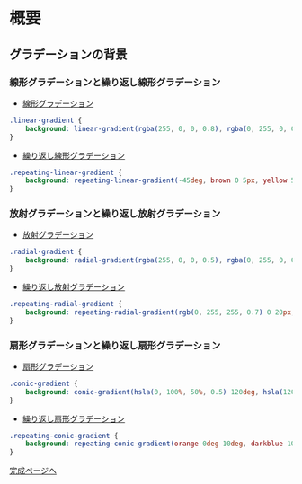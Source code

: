 # 概要

## グラデーションの背景

### 線形グラデーションと繰り返し線形グラデーション

- [線形グラデーション](https://developer.mozilla.org/ja/docs/Web/CSS/gradient/linear-gradient "MDN Web Docs linear-gradient()")
```css
.linear-gradient {
    background: linear-gradient(rgba(255, 0, 0, 0.8), rgba(0, 255, 0, 0.8), rgba(0, 0, 255, 0.8));
}
```
- [繰り返し線形グラデーション](https://developer.mozilla.org/ja/docs/Web/CSS/gradient/repeating-linear-gradient "MDN Web Docs repeating-linear-gradient()")
```css
.repeating-linear-gradient {
    background: repeating-linear-gradient(-45deg, brown 0 5px, yellow 5px 10px);
}
```

### 放射グラデーションと繰り返し放射グラデーション

- [放射グラデーション](https://developer.mozilla.org/ja/docs/Web/CSS/gradient/radial-gradient "MDN Web Docs radial-gradient()")
```css
.radial-gradient {
    background: radial-gradient(rgba(255, 0, 0, 0.5), rgba(0, 255, 0, 0.5), rgba(0, 0, 255, 0.5));
}
```
- [繰り返し放射グラデーション](https://developer.mozilla.org/ja/docs/Web/CSS/gradient/repeating-radial-gradient "MDN Web Docs repeating-radial-gradient()")
```css
.repeating-radial-gradient {
    background: repeating-radial-gradient(rgb(0, 255, 255, 0.7) 0 20px, rgb(0, 255, 255, 0.4) 20px 40px);
}
```

### 扇形グラデーションと繰り返し扇形グラデーション

- [扇形グラデーション](https://developer.mozilla.org/ja/docs/Web/CSS/gradient/conic-gradient "MDN Web Docs conic-gradient()")
```css
.conic-gradient {
    background: conic-gradient(hsla(0, 100%, 50%, 0.5) 120deg, hsla(120, 100%, 50%, 0.5) 120deg 240deg, hsla(240, 100%, 50%, 0.5) 240deg);
}
```
- [繰り返し扇形グラデーション](https://developer.mozilla.org/ja/docs/Web/CSS/gradient/repeating-conic-gradient "MDN Web Docs/repeating-conic-gradient()")
```css
.repeating-conic-gradient {
    background: repeating-conic-gradient(orange 0deg 10deg, darkblue 10deg 20deg);
}
```
[完成ページへ](https://yscyber.github.io/gradient-background/ "https://yscyber.github.io/gradient-background/")
